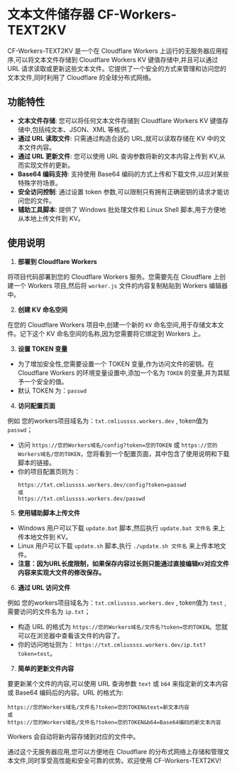 # 文本文件储存器 CF-Workers-TEXT2KV

CF-Workers-TEXT2KV 是一个在 Cloudflare Workers 上运行的无服务器应用程序,可以将文本文件存储到 Cloudflare Workers KV 键值存储中,并且可以通过 URL 请求读取或更新这些文本文件。它提供了一个安全的方式来管理和访问您的文本文件,同时利用了 Cloudflare 的全球分布式网络。

## 功能特性

- **文本文件存储**: 您可以将任何文本文件存储到 Cloudflare Workers KV 键值存储中,包括纯文本、JSON、XML 等格式。
- **通过 URL 读取文件**: 只需通过构造合适的 URL,就可以读取存储在 KV 中的文本文件内容。
- **通过 URL 更新文件**: 您可以使用 URL 查询参数将新的文本内容上传到 KV,从而实现文件的更新。
- **Base64 编码支持**: 支持使用 Base64 编码的方式上传和下载文件,以应对某些特殊字符场景。
- **安全访问控制**: 通过设置 token 参数,可以限制只有拥有正确密钥的请求才能访问您的文件。
- **辅助工具脚本**: 提供了 Windows 批处理文件和 Linux Shell 脚本,用于方便地从本地上传文件到 KV。

## 使用说明

1. **部署到 Cloudflare Workers**

  将项目代码部署到您的 Cloudflare Workers 服务。您需要先在 Cloudflare 上创建一个 Workers 项目,然后将 `worker.js` 文件的内容复制粘贴到 Workers 编辑器中。

2. **创建 KV 命名空间**

  在您的 Cloudflare Workers 项目中,创建一个新的 `KV` 命名空间,用于存储文本文件。记下这个 KV 命名空间的名称,因为您需要将它绑定到 Workers 上。

3. **设置 TOKEN 变量**

  - 为了增加安全性,您需要设置一个 TOKEN 变量,作为访问文件的密钥。在 Cloudflare Workers 的环境变量设置中,添加一个名为 `TOKEN` 的变量,并为其赋予一个安全的值。
  - 默认 TOKEN 为：`passwd`

4. **访问配置页面**

例如 您的workers项目域名为：`txt.cmliussss.workers.dev` , token值为 `passwd`；
  - 访问 `https://您的Workers域名/config?token=您的TOKEN` 或 `https://您的Workers域名/您的TOKEN`，您将看到一个配置页面，其中包含了使用说明和下载脚本的链接。
  - 你的项目配置页则为：
     ```url
     https://txt.cmliussss.workers.dev/config?token=passwd
     或
     https://txt.cmliussss.workers.dev/passwd
     ```

5. **使用辅助脚本上传文件**

  - Windows 用户可以下载 `update.bat` 脚本,然后执行 `update.bat 文件名` 来上传本地文件到 KV。
  - Linux 用户可以下载 `update.sh` 脚本,执行 `./update.sh 文件名` 来上传本地文件。
  - **注意：因为URL长度限制，如果保存内容过长则只能通过直接编辑`KV`对应文件内容来实现大文件的修改保存。**

6. **通过 URL 访问文件**

例如 您的workers项目域名为：`txt.cmliussss.workers.dev` , token值为 `test` , 需要访问的文件名为 `ip.txt`；
  - 构造 URL 的格式为 `https://您的Workers域名/文件名?token=您的TOKEN`。您就可以在浏览器中查看该文件的内容了。
  - 你的访问地址则为： `https://txt.cmliussss.workers.dev/ip.txt?token=test`。

7. **简单的更新文件内容**

  要更新某个文件的内容,可以使用 URL 查询参数 `text` 或 `b64` 来指定新的文本内容或 Base64 编码后的内容。URL 的格式为:
  ```url
  https://您的Workers域名/文件名?token=您的TOKEN&text=新文本内容
  或
  https://您的Workers域名/文件名?token=您的TOKEN&b64=Base64编码的新文本内容
  ```
Workers 会自动将新内容存储到对应的文件中。

通过这个无服务器应用,您可以方便地在 Cloudflare 的分布式网络上存储和管理文本文件,同时享受高性能和安全可靠的优势。欢迎使用 CF-Workers-TEXT2KV!
